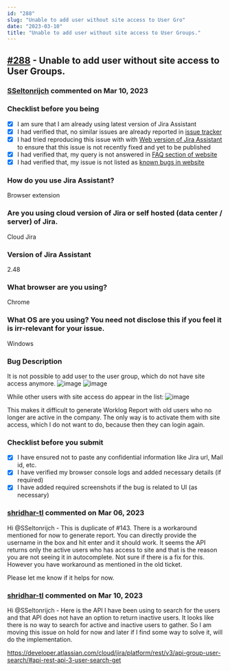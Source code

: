 ```yaml
---
id: "288"
slug: "Unable to add user without site access to User Gro"
date: "2023-03-10"
title: "Unable to add user without site access to User Groups."
---
```



## [#288](https://github.com/shridhar-tl/jira-assistant/issues/288) - Unable to add user without site access to User Groups.

### [SSeltonrijch](https://github.com/SSeltonrijch) commented on Mar 10, 2023

### Checklist before you being

- [X] I am sure that I am already using latest version of Jira Assistant
- [X] I had verified that, no similar issues are already reported in [issue tracker](https://github.com/shridhar-tl/jira-assistant/issues)
- [X] I had tried reproducing this issue with with [Web version of Jira Assistant](https://app.jiraassistant.com) to ensure that this issue is not recently fixed and yet to be published
- [X] I had verified that, my query is not answered in [FAQ section of website](https://www.jiraassistant.com/faq)
- [X] I had verified that, my issue is not listed as [known bugs in website](https://www.jiraassistant.com/version-history)

### How do you use Jira Assistant?

Browser extension

### Are you using cloud version of Jira or self hosted (data center / server) of Jira.

Cloud Jira

### Version of Jira Assistant

2.48

### What browser are you using?

Chrome

### What OS are you using? You need not disclose this if you feel it is irr-relevant for your issue.

Windows

### Bug Description

It is not possible to add user to the user group, which do not have site access anymore.
![image](https://user-images.githubusercontent.com/124683961/223076898-638e14ea-ea0d-4aae-85f7-eae01ab27194.png)
![image](https://user-images.githubusercontent.com/124683961/223076994-aa704450-3d14-4ec9-9581-bda238c6c6e1.png)

While other users with site access do appear in the list:
![image](https://user-images.githubusercontent.com/124683961/223077560-e6b97dbb-cfc7-442f-85ec-b77394e4c545.png)

This makes it difficult to generate Worklog Report with old users who no longer are active in the company.
The only way is to activate them with site access, which I do not want to do, because then they can login again.

### Checklist before you submit

- [X] I have ensured not to paste any confidential information like Jira url, Mail id, etc.
- [X] I have verified my browser console logs and added necessary details (if required)
- [X] I have added required screenshots if the bug is related to UI (as necessary)

### [shridhar-tl](https://github.com/shridhar-tl) commented on Mar 06, 2023

Hi @SSeltonrijch - This is duplicate of #143. There is a workaround mentioned for now to generate report. You can directly provide the username in the box and hit enter and it should work. It seems the API returns only the active users who has access to site and that is the reason you are not seeing it in autocomplete. Not sure if there is a fix for this. However you have workaround as mentioned in the old ticket.

Please let me know if it helps for now.

### [shridhar-tl](https://github.com/shridhar-tl) commented on Mar 10, 2023

Hi @SSeltonrijch - Here is the API I have been using to search for the users and that API does not have an option to return inactive users. It looks like there is no way to search for active and inactive users to gather. So I am moving this issue on hold for now and later if I find some way to solve it, will do the implementation.

https://developer.atlassian.com/cloud/jira/platform/rest/v3/api-group-user-search/#api-rest-api-3-user-search-get
